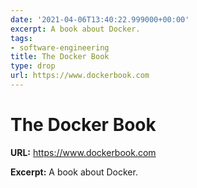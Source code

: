 ```yaml
---
date: '2021-04-06T13:40:22.999000+00:00'
excerpt: A book about Docker.
tags:
- software-engineering
title: The Docker Book
type: drop
url: https://www.dockerbook.com
---
```


# The Docker Book

**URL:** https://www.dockerbook.com

**Excerpt:** A book about Docker.
